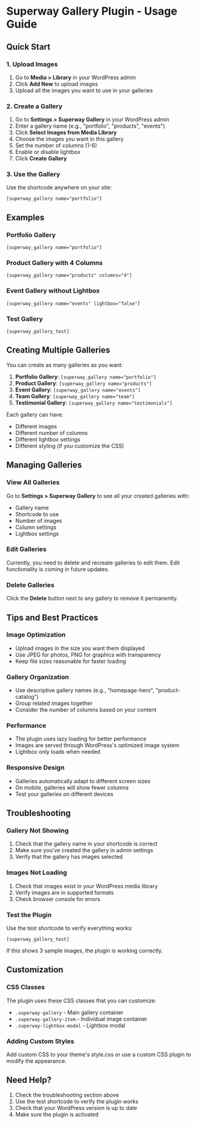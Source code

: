# Superway Gallery Plugin - Usage Guide

## Quick Start

### 1. Upload Images
1. Go to **Media > Library** in your WordPress admin
2. Click **Add New** to upload images
3. Upload all the images you want to use in your galleries

### 2. Create a Gallery
1. Go to **Settings > Superway Gallery** in your WordPress admin
2. Enter a gallery name (e.g., "portfolio", "products", "events")
3. Click **Select Images from Media Library**
4. Choose the images you want in this gallery
5. Set the number of columns (1-6)
6. Enable or disable lightbox
7. Click **Create Gallery**

### 3. Use the Gallery
Use the shortcode anywhere on your site:
```
[superway_gallery name="portfolio"]
```

## Examples

### Portfolio Gallery
```
[superway_gallery name="portfolio"]
```

### Product Gallery with 4 Columns
```
[superway_gallery name="products" columns="4"]
```

### Event Gallery without Lightbox
```
[superway_gallery name="events" lightbox="false"]
```

### Test Gallery
```
[superway_gallery_test]
```

## Creating Multiple Galleries

You can create as many galleries as you want:

1. **Portfolio Gallery**: `[superway_gallery name="portfolio"]`
2. **Product Gallery**: `[superway_gallery name="products"]`
3. **Event Gallery**: `[superway_gallery name="events"]`
4. **Team Gallery**: `[superway_gallery name="team"]`
5. **Testimonial Gallery**: `[superway_gallery name="testimonials"]`

Each gallery can have:
- Different images
- Different number of columns
- Different lightbox settings
- Different styling (if you customize the CSS)

## Managing Galleries

### View All Galleries
Go to **Settings > Superway Gallery** to see all your created galleries with:
- Gallery name
- Shortcode to use
- Number of images
- Column settings
- Lightbox settings

### Edit Galleries
Currently, you need to delete and recreate galleries to edit them. Edit functionality is coming in future updates.

### Delete Galleries
Click the **Delete** button next to any gallery to remove it permanently.

## Tips and Best Practices

### Image Optimization
- Upload images in the size you want them displayed
- Use JPEG for photos, PNG for graphics with transparency
- Keep file sizes reasonable for faster loading

### Gallery Organization
- Use descriptive gallery names (e.g., "homepage-hero", "product-catalog")
- Group related images together
- Consider the number of columns based on your content

### Performance
- The plugin uses lazy loading for better performance
- Images are served through WordPress's optimized image system
- Lightbox only loads when needed

### Responsive Design
- Galleries automatically adapt to different screen sizes
- On mobile, galleries will show fewer columns
- Test your galleries on different devices

## Troubleshooting

### Gallery Not Showing
1. Check that the gallery name in your shortcode is correct
2. Make sure you've created the gallery in admin settings
3. Verify that the gallery has images selected

### Images Not Loading
1. Check that images exist in your WordPress media library
2. Verify images are in supported formats
3. Check browser console for errors

### Test the Plugin
Use the test shortcode to verify everything works:
```
[superway_gallery_test]
```

If this shows 3 sample images, the plugin is working correctly.

## Customization

### CSS Classes
The plugin uses these CSS classes that you can customize:
- `.superway-gallery` - Main gallery container
- `.superway-gallery-item` - Individual image container
- `.superway-lightbox-modal` - Lightbox modal

### Adding Custom Styles
Add custom CSS to your theme's style.css or use a custom CSS plugin to modify the appearance.

## Need Help?

1. Check the troubleshooting section above
2. Use the test shortcode to verify the plugin works
3. Check that your WordPress version is up to date
4. Make sure the plugin is activated
